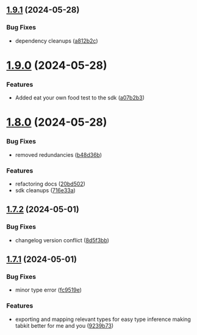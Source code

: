 ## [1.9.1](https://github.com/xosnrdev/tabkit/compare/v1.9.0...v1.9.1) (2024-05-28)


### Bug Fixes

* dependency cleanups ([a812b2c](https://github.com/xosnrdev/tabkit/commit/a812b2cc5c7665714a5af41edd23e1de1538feb8))



# [1.9.0](https://github.com/xosnrdev/tabkit/compare/v1.8.0...v1.9.0) (2024-05-28)


### Features

* Added eat your own food test to the sdk ([a07b2b3](https://github.com/xosnrdev/tabkit/commit/a07b2b3898c970c080e55d9fbdd2d10318a573c3))



# [1.8.0](https://github.com/xosnrdev/tabkit/compare/v1.7.2...v1.8.0) (2024-05-28)


### Bug Fixes

* removed redundancies ([b48d36b](https://github.com/xosnrdev/tabkit/commit/b48d36b99a35078807adc64b0a5bafe49433d908))


### Features

* refactoring docs ([20bd502](https://github.com/xosnrdev/tabkit/commit/20bd5024cbf93e9085822443d6aac960abe41f8f))
* sdk cleanups ([716e33a](https://github.com/xosnrdev/tabkit/commit/716e33a06b291fc2fc21e877ad677198d9de5456))



## [1.7.2](https://github.com/xosnrdev/tabkit/compare/v1.7.1...v1.7.2) (2024-05-01)


### Bug Fixes

* changelog version conflict ([8d5f3bb](https://github.com/xosnrdev/tabkit/commit/8d5f3bb55573e7e92495755be67c80e1cb78918d))



## [1.7.1](https://github.com/xosnrdev/tabkit/compare/v1.7.0...v1.7.1) (2024-05-01)


### Bug Fixes

* minor type error ([fc9519e](https://github.com/xosnrdev/tabkit/commit/fc9519ee445e87c56a0dffb87a49f871ecf6ae02))


### Features

* exporting and mapping relevant types for easy type inference making tabkit better for me and you ([9239b73](https://github.com/xosnrdev/tabkit/commit/9239b7355fdab2e6c63117db0f4cc1a84606b120))



